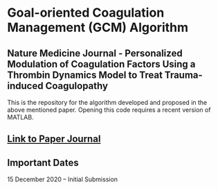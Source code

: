 Goal-oriented Coagulation Management (GCM) Algorithm
====================

Nature Medicine Journal - Personalized Modulation of Coagulation Factors Using a Thrombin Dynamics Model to Treat Trauma-induced Coagulopathy
---------------------

This is the repository for the algorithm developed and proposed in the above mentioned paper. 
Opening this code requires a recent version of MATLAB.

## [Link to Paper Journal](https://www.nature.com/nm/)

## Important Dates
15 December 2020 – Initial Submission <br />

